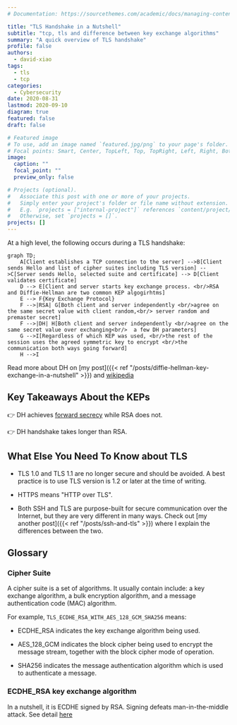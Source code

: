 ```yaml
---
# Documentation: https://sourcethemes.com/academic/docs/managing-content/

title: "TLS Handshake in a Nutshell"
subtitle: "tcp, tls and difference between key exchange algorithms"
summary: "A quick overview of TLS handshake"
profile: false
authors:
  - david-xiao
tags:
  - tls
  - tcp
categories:
  - Cybersecurity
date: 2020-08-31
lastmod: 2020-09-10
diagram: true
featured: false
draft: false

# Featured image
# To use, add an image named `featured.jpg/png` to your page's folder.
# Focal points: Smart, Center, TopLeft, Top, TopRight, Left, Right, BottomLeft, Bottom, BottomRight.
image:
  caption: ""
  focal_point: ""
  preview_only: false

# Projects (optional).
#   Associate this post with one or more of your projects.
#   Simply enter your project's folder or file name without extension.
#   E.g. `projects = ["internal-project"]` references `content/project/deep-learning/index.md`.
#   Otherwise, set `projects = []`.
projects: []
---
```


At a high level, the following occurs during a TLS handshake:

```mermaid
graph TD;
    A[Client establishes a TCP connection to the server] -->B[Client sends Hello and list of cipher suites including TLS version] -->C[Server sends Hello, selected suite and certificate] --> D[Client validates certificate]
    D --> E[Client and server starts key exchange process. <br/>RSA and Diffie-Hellman are two common KEP algogirhtms]
    E --> F{Key Exchange Protocol}
    F -->|RSA| G[Both client and server independently <br/>agree on the same secret value with client random,<br/> server random and premaster secret]
    F -->|DH| H[Both client and server independently <br/>agree on the same secret value over exchanging<br/>  a few DH parameters]
    G -->I[Regardless of which KEP was used, <br/>the rest of the session uses the agreed symmetric key to encrypt <br/>the communication both ways going forward]
    H -->I
```

Read more about DH on [my post]({{< ref "/posts/diffie-hellman-key-exchange-in-a-nutshell" >}}) and [wikipedia](https://en.wikipedia.org/wiki/Diffie%E2%80%93Hellman_key_exchange#Cryptographic_explanation)

## Key Takeaways About the KEPs

👉 DH achieves [forward secrecy](https://en.wikipedia.org/wiki/Forward_secrecy) while RSA does not.

👉 DH handshake takes longer than RSA.

## What Else You Need To Know about TLS

- TLS 1.0 and TLS 1.1 are no longer secure and should be avoided. A best practice is to use TLS version is 1.2 or later at the time of writing.

- HTTPS means "HTTP over TLS".

- Both SSH and TLS are purpose-built for secure communication over the Internet, but they are very different in many ways. Check out [my another post]({{< ref "/posts/ssh-and-tls" >}}) where I explain the differences between the two.

## Glossary

### Cipher Suite

A cipher suite is a set of algorithms. It usually contain include: a key exchange algorithm, a bulk encryption algorithm, and a message authentication code (MAC) algorithm.

For example, `TLS_ECDHE_RSA_WITH_AES_128_GCM_SHA256` means:

- ECDHE_RSA indicates the key exchange algorithm being used.

- AES_128_GCM indicates the block cipher being used to encrypt the message stream, together with the block cipher mode of operation.
- SHA256 indicates the message authentication algorithm which is used to authenticate a message.

### ECDHE_RSA key exchange algorithm

In a nutshell, it is ECDHE signed by RSA. Signing defeats man-in-the-middle attack. See detail [here](https://en.wikipedia.org/wiki/Elliptic-curve_Diffie-Hellman)
